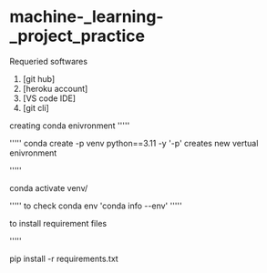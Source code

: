 # machine-_learning-_project_practice
Requeried softwares
1.  [git hub]
2.  [heroku account]
3.  [VS code IDE]
4.  [git cli]

creating conda enivronment
'''''

'''''
conda create -p venv python==3.11 -y
'-p' creates new vertual enivronment

'''''

conda activate venv/

'''''
to check conda env 'conda info --env'
'''''

to install requirement files

'''''

pip install -r requirements.txt
